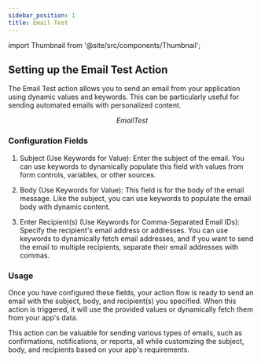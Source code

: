 ```yaml
---
sidebar_position: 1
title: Email Test
---
```


import Thumbnail from '@site/src/components/Thumbnail';

## Setting up the Email Test Action

The Email Test action allows you to send an email from your application using dynamic values and keywords. This can be particularly useful for sending automated emails with personalized content.

<figure>
<Thumbnail src="/img/reference/actionflow-blocks/emailTest/emailTest.png" alt="EmailTest" />
<figcaption align='center'><i>EmailTest</i></figcaption>
</figure>

### Configuration Fields

1. Subject (Use Keywords for Value): Enter the subject of the email. You can use keywords to dynamically populate this field with values from form controls, variables, or other sources.

2. Body (Use Keywords for Value): This field is for the body of the email message. Like the subject, you can use keywords to populate the email body with dynamic content.

3. Enter Recipient(s) (Use Keywords for Comma-Separated Email IDs): Specify the recipient's email address or addresses. You can use keywords to dynamically fetch email addresses, and if you want to send the email to multiple recipients, separate their email addresses with commas.

### Usage

Once you have configured these fields, your action flow is ready to send an email with the subject, body, and recipient(s) you specified. When this action is triggered, it will use the provided values or dynamically fetch them from your app's data.

This action can be valuable for sending various types of emails, such as confirmations, notifications, or reports, all while customizing the subject, body, and recipients based on your app's requirements.
